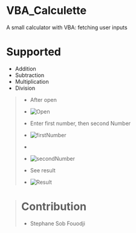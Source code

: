 # VBA_Calculette

A small calculator with VBA:  fetching user inputs

# Supported

- Addition
- Subtraction
- Multiplication
- Division

>
> - After open
>
> - ![Open](https://user-images.githubusercontent.com/28387985/119685825-007b4980-be46-11eb-9466-754133d3d4c1.PNG)
>
> - Enter first number, then  second Number
>
> - ![firstNumber](https://user-images.githubusercontent.com/28387985/119685867-0a9d4800-be46-11eb-8e08-3e8053dff3b8.PNG)
> -
> - ![secondNumber](https://user-images.githubusercontent.com/28387985/119685895-125cec80-be46-11eb-9493-b679a2fd817d.PNG)
> 
> - See result
> 
> - ![Result](https://user-images.githubusercontent.com/28387985/119685916-1721a080-be46-11eb-8ede-346e2dd7733d.PNG)
> 

>
> # Contribution
>
> - Stephane Sob Fouodji
>

